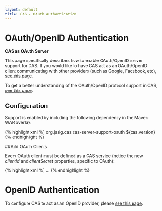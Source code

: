 ```yaml
---
layout: default
title: CAS - OAuth Authentication
---
```


# OAuth/OpenID Authentication

<div class="alert alert-info"><strong>CAS as OAuth Server</strong><p>This page specifically describes how to enable OAuth/OpenID server support for CAS. If you would like to have CAS act as an OAuth/OpenID client communicating with other providers (such as Google, Facebook, etc), <a href="../integration/Delegate-Authentication.html">see this page</a>.</p></div>

To get a better understanding of the OAuth/OpenID protocol support in CAS, [see this page](../protocol/OAuth-Protocol.html).

## Configuration
Support is enabled by including the following dependency in the Maven WAR overlay:

{% highlight xml %}
<dependency>
  <groupId>org.jasig.cas</groupId>
  <artifactId>cas-server-support-oauth</artifactId>
  <version>${cas.version}</version>
</dependency>
{% endhighlight %}

##Add OAuth Clients

Every OAuth client must be defined as a CAS service (notice the new *clientId* and *clientSecret* properties, specific to OAuth):

{% highlight xml %}
<bean id="serviceRegistryDao" class="org.jasig.cas.services.InMemoryServiceRegistryDaoImpl">
  <property name="registeredServices">
    <list>
      <!-- Supports regex patterns by default for service ids -->
      <bean class="org.jasig.cas.support.oauth.services.OAuthRegisteredService"
            p:id="1"
            p:name="serviceName"
            p:description="Service Description"
            p:serviceId="oauth client service url"
            p:bypassApprovalPrompt="false"
            p:clientId="client id goes here"
            p:clientSecret="client secret goes here" />
...
{% endhighlight %}

# OpenID Authentication

To configure CAS to act as an OpenID provider, please [see this page](../protocol/OpenID-Protocol.html).
